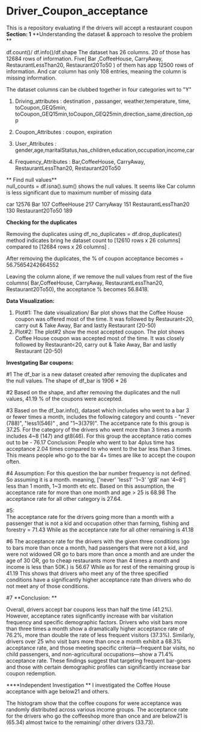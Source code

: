 # Driver_Coupon_acceptance
This is a repository evaluating if the drivers will accept a restaurant coupon 
**Section: 1**
**Understanding the dataset & approach to resolve the problem **

df.count()/ df.info()/df.shape
The dataset has 26 columns. 20 of those has 12684 rows of information. Five( Bar ,CoffeeHouse, CarryAway, RestaurantLessThan20, Restaurant20To50 ) of them has app 12500 rows of information.  And car column has only 108 entries, meaning the column is missing information. 

The dataset columns can be clubbed together in four categories wrt to "Y"

1. Driving_attributes :   destination , passanger, weather,temperature, time, toCoupon_GEQ5min, toCoupon_GEQ15min,toCoupon_GEQ25min,direction_same,direction_opp

2. Coupon_Attributes : coupon, expiration 

3. User_Attributes : gender,age,maritalStatus,has_children,education,occupation,income,car

4. Frequency_Attributes :  Bar,CoffeeHouse, CarryAway, RestaurantLessThan20, Restaurant20To50

 
** Find null values**  
null_counts = df.isna().sum() shows the null values. It seems like Car column is less significant due to maximum number of missing data 

car                     12576
Bar                       107
CoffeeHouse               217
CarryAway                 151
RestaurantLessThan20      130
Restaurant20To50          189


**Checking for the duplicates**

Removing the duplicates using df_no_duplicates = df.drop_duplicates() method indicates bring he dataset count to [12610 rows x 26 columns] compared to [12684 rows x 26 columns] . 

After removing the duplicates, the % of coupon acceptance becomes = 56.75654242664552 

Leaving the column alone, if we remove the null values from rest of the five columns( Bar,CoffeeHouse, CarryAway, RestaurantLessThan20, Restaurant20To50), the acceptance % becomes 56.8418.


**Data Visualization:**

1. Plot#1:  The date visualization/ Bar plot shows that the Coffee House coupon was offered most of the time. It was followed by Restaurant<20, carry out & Take Away, Bar and lastly Restaurant (20-50)
2. Plot#2: The plot#2 show the most accepted coupon. The plot shows Coffee House coupon was accepted most of the time. It was closely followed by Restaurant<20, carry out & Take Away, Bar and lastly Restaurant (20-50)
 
**Investgating Bar coupons:**

#1 The df_bar is a new dataset created after removing the duplicates and the null values. The shape of df_bar is 1906 * 26 

#2 Based on the shape, and after removing the duplicates and the null values, 41.19 % of the coupons were accepted. 

#3 Based on the df_bar.info(), dataset which includes who went to a bar 3 or fewer times a month, includes the following category and counts -  "never (788)",  "less1(546)" , and "1~3(379)". The accetpance rate fo this group is 37.25.
  For the category of the drivers who went more than 3 times a month includes 4~8 (147) and gt8(46).  For this group the acceptance ratio comes out to be - 76.17
  Conclusion:  People who went to bar 4plus time has acceptance 2.04 times compared to who went to the bar less than 3 times. This means people who go to the bar 4+ times are like to accept the coupon often. 

 
#4 Assumption: For this question the bar number frequency is not defined. So assuming it is a month. meaning, ['never' 'less1' '1~3' 'gt8' nan '4~8']  less than 1 month, 1~3 month etc etc. 
 Based on this assumption, the acceptance rate for more than one month and age > 25 is 68.98 
 The acceptance rate for all other category is 27.64. 

#5:  
The acceptance rate for the drivers going more than a month with a passenger that is not a kid and occupation other than farming, fishing and forestry = 71.43  While as the acceptance rate for all other remaining is 41.18 

#6 The acceptance rate for the drivers with the given three conditions )go to bars more than once a month, had passengers that were not a kid, and were not widowed OR
go to bars more than once a month and are under the age of 30 OR, go to cheap restaurants more than 4 times a month and income is less than 50K.) is 56.67 
While as for rest of the remaining group is 41.19 
This shows that  drivers who meet any of the three specified conditions have a significantly higher acceptance rate than drivers who do not meet any of those conditions.
 
#7 **Conclusion: **

Overall, drivers accept bar coupons less than half the time (41.2%). However, acceptance rates significantly increase with bar visitation frequency and specific demographic factors. Drivers who visit bars more than three times a month show a dramatically higher acceptance rate of 76.2%, more than double the rate of less frequent visitors (37.3%). Similarly, drivers over 25 who visit bars more than once a month exhibit a 68.3% acceptance rate, and those meeting specific criteria—frequent bar visits, no child passengers, and non-agricultural occupations—show a 71.4% acceptance rate. These findings suggest that targeting frequent bar-goers and those with certain demographic profiles can significantly increase bar coupon redemption.

****Independent Investigation **
I investigated the Coffee House acceptance with age below21 and others. 

The histogram show that the coffee coupons for were acceptance was randomly distributed across various income groups. 
The acceptance rate for the drivers who go the coffeeshop more than once and are below21 is (65.34) almost twice to the remaining/ other drivers (33.73). 
 

